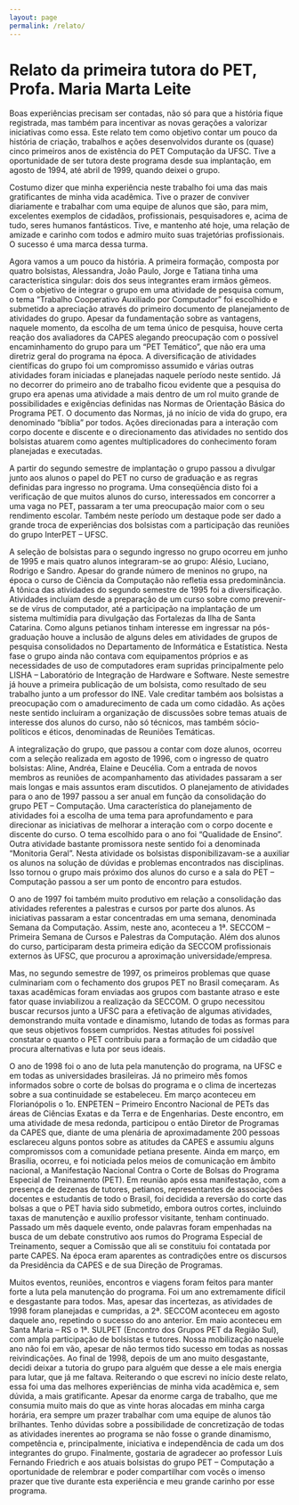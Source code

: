 ```yaml
---
layout: page
permalink: /relato/
---
```

# Relato da primeira tutora do PET, Profa. Maria Marta Leite

Boas experiências precisam ser contadas, não só para que a história fique registrada, mas também para incentivar as novas gerações a valorizar iniciativas como essa. Este relato tem como objetivo contar um pouco da história de criação, trabalhos e ações desenvolvidos durante os (quase) cinco primeiros anos de existência do PET Computação da UFSC. Tive a oportunidade de ser tutora deste programa desde sua implantação, em agosto de 1994, até abril de 1999, quando deixei o grupo.

Costumo dizer que minha experiência neste trabalho foi uma das mais gratificantes de minha vida acadêmica. Tive o prazer de conviver diariamente e trabalhar com uma equipe de alunos que são, para mim, excelentes exemplos de cidadãos, profissionais, pesquisadores e, acima de tudo, seres humanos fantásticos. Tive, e mantenho até hoje, uma relação de amizade e carinho com todos e admiro muito suas trajetórias profissionais. O sucesso é uma marca dessa turma.

Agora vamos a um pouco da história. A primeira formação, composta por quatro bolsistas, Alessandra, João Paulo, Jorge e Tatiana tinha uma característica singular: dois dos seus integrantes eram irmãos gêmeos. Com o objetivo de integrar o grupo em uma atividade de pesquisa comum, o tema “Trabalho Cooperativo Auxiliado por Computador” foi escolhido e submetido a apreciação através do primeiro documento de planejamento de atividades do grupo. Apesar da fundamentação sobre as vantagens, naquele momento, da escolha de um tema único de pesquisa, houve certa reação dos avaliadores da CAPES alegando preocupação com o possível encaminhamento do grupo para um “PET Temático”, que não era uma diretriz geral do programa na época. A diversificação de atividades científicas do grupo foi um compromisso assumido e várias outras atividades foram iniciadas e planejadas naquele período neste sentido. Já no decorrer do primeiro ano de trabalho ficou evidente que a pesquisa do grupo era apenas uma atividade a mais dentro de um rol muito grande de possibilidades e exigências definidas nas Normas de Orientação Básica do Programa PET. O documento das Normas, já no início de vida do grupo, era denominado “bíblia” por todos. Ações direcionadas para a interação com corpo docente e discente e o direcionamento das atividades no sentido dos bolsistas atuarem como agentes multiplicadores do conhecimento foram planejadas e executadas.

A partir do segundo semestre de implantação o grupo passou a divulgar junto aos alunos o papel do PET no curso de graduação e as regras definidas para ingresso no programa. Uma conseqüência disto foi a verificação de que muitos alunos do curso, interessados em concorrer a uma vaga no PET, passaram a ter uma preocupação maior com o seu rendimento escolar. Também neste período um destaque pode ser dado a grande troca de experiências dos bolsistas com a participação das reuniões do grupo InterPET – UFSC.

A seleção de bolsistas para o segundo ingresso no grupo ocorreu em junho de 1995 e mais quatro alunos integraram-se ao grupo: Alésio, Luciano, Rodrigo e Sandro. Apesar do grande número de meninos no grupo, na época o curso de Ciência da Computação não refletia essa predominância. A tônica das atividades do segundo semestre de 1995 foi a diversificação. Atividades incluíam desde a preparação de um curso sobre como prevenir-se de vírus de computador, até a participação na implantação de um sistema multimídia para divulgação das Fortalezas da Ilha de Santa Catarina. Como alguns petianos tinham interesse em ingressar na pós-graduação houve a inclusão de alguns deles em atividades de grupos de pesquisa consolidados no Departamento de Informática e Estatística. Nesta fase o grupo ainda não contava com equipamentos próprios e as necessidades de uso de computadores eram supridas principalmente pelo LISHA – Laboratório de Integração de Hardware e Software. Neste semestre já houve a primeira publicação de um bolsista, como resultado de seu trabalho junto a um professor do INE. Vale creditar também aos bolsistas a preocupação com o amadurecimento de cada um como cidadão. As ações neste sentido incluíram a organização de discussões sobre temas atuais de interesse dos alunos do curso, não só técnicos, mas também sócio-políticos e éticos, denominadas de Reuniões Temáticas.

A integralização do grupo, que passou a contar com doze alunos, ocorreu com a seleção realizada em agosto de 1996, com o ingresso de quatro bolsistas: Aline, Andréa, Elaine e Deucélia. Com a entrada de novos membros as reuniões de acompanhamento das atividades passaram a ser mais longas e mais assuntos eram discutidos.
O planejamento de atividades para o ano de 1997 passou a ser anual em função da consolidação do grupo PET – Computação. Uma característica do planejamento de atividades foi a escolha de uma tema para aprofundamento e para direcionar as iniciativas de melhorar a interação com o corpo docente e discente do curso. O tema escolhido para o ano foi “Qualidade de Ensino”. Outra atividade bastante promissora neste sentido foi a denominada “Monitoria Geral”. Nesta atividade os bolsistas disponibilizavam-se a auxiliar os alunos na solução de dúvidas e problemas encontrados nas disciplinas. Isso tornou o grupo mais próximo dos alunos do curso e a sala do PET – Computação passou a ser um ponto de encontro para estudos.

O ano de 1997 foi também muito produtivo em relação a consolidação das atividades referentes a palestras e cursos por parte dos alunos. As iniciativas passaram a estar concentradas em uma semana, denominada Semana da Computação. Assim, neste ano, aconteceu a 1ª. SECCOM – Primeira Semana de Cursos e Palestras da Computação. Além dos alunos do curso, participaram desta primeira edição da SECCOM profissionais externos às UFSC, que procurou a aproximação universidade/empresa.

Mas, no segundo semestre de 1997, os primeiros problemas que quase culminariam com o fechamento dos grupos PET no Brasil começaram. As taxas acadêmicas foram enviadas aos grupos com bastante atraso e este fator quase inviabilizou a realização da SECCOM. O grupo necessitou buscar recursos junto a UFSC para a efetivação de algumas atividades, demonstrando muita vontade e dinamismo, lutando de todas as formas para que seus objetivos fossem cumpridos. Nestas atitudes foi possível constatar o quanto o PET contribuiu para a formação de um cidadão que procura alternativas e luta por seus ideais.

O ano de 1998 foi o ano de luta pela manutenção do programa, na UFSC e em todas as universidades brasileiras. Já no primeiro mês fomos informados sobre o corte de bolsas do programa e o clima de incertezas sobre a sua continuidade se estabeleceu. Em março aconteceu em Florianópolis o 1o. ENPETEN – Primeiro Encontro Nacional de PETs das áreas de Ciências Exatas e da Terra e de Engenharias. Deste encontro, em uma atividade de mesa redonda, participou o então Diretor de Programas da CAPES que, diante de uma plenária de aproximadamente 200 pessoas esclareceu alguns pontos sobre as atitudes da CAPES e assumiu alguns compromissos com a comunidade petiana presente. Ainda em março, em Brasília, ocorreu, e foi noticiada pelos meios de comunicação em âmbito nacional, a Manifestação Nacional Contra o Corte de Bolsas do Programa Especial de Treinamento (PET). Em reunião após essa manifestação, com a presença de dezenas de tutores, petianos, representantes de associações docentes e estudantis de todo o Brasil, foi decidida a reversão do corte das bolsas a que o PET havia sido submetido, embora outros cortes, incluindo taxas de manutenção e auxílio professor visitante, tenham continuado. Passado um mês daquele evento, onde palavras foram empenhadas na busca de um debate construtivo aos rumos do Programa Especial de Treinamento, sequer a Comissão que ali se constituiu foi contatada por parte CAPES. Na época eram aparentes as contradições entre os discursos da Presidência da CAPES e de sua Direção de Programas.

Muitos eventos, reuniões, encontros e viagens foram feitos para manter forte a luta pela manutenção do programa. Foi um ano extremamente difícil e desgastante para todos. Mas, apesar das incertezas, as atividades de 1998 foram planejadas e cumpridas, a 2ª. SECCOM aconteceu em agosto daquele ano, repetindo o sucesso do ano anterior. Em maio aconteceu em Santa Maria – RS o 1ª. SULPET (Encontro dos Grupos PET da Região Sul), com ampla participação de bolsistas e tutores. Nossa mobilização naquele ano não foi em vão, apesar de não termos tido sucesso em todas as nossas reivindicações. Ao final de 1998, depois de um ano muito desgastante, decidi deixar a tutoria do grupo para alguém que desse a ele mais energia para lutar, que já me faltava.
Reiterando o que escrevi no início deste relato, essa foi uma das melhores experiências de minha vida acadêmica e, sem dúvida, a mais gratificante. Apesar da enorme carga de trabalho, que me consumia muito mais do que as vinte horas alocadas em minha carga horária, era sempre um prazer trabalhar com uma equipe de alunos tão brilhantes. Tenho dúvidas sobre a possibilidade de concretização de todas as atividades inerentes ao programa se não fosse o grande dinamismo, competência e, principalmente, iniciativa e independência de cada um dos integrantes do grupo. Finalmente, gostaria de agradecer ao professor Luís Fernando Friedrich e aos atuais bolsistas do grupo PET – Computação a oportunidade de relembrar e poder compartilhar com vocês o imenso prazer que tive durante esta experiência e meu grande carinho por esse programa.
